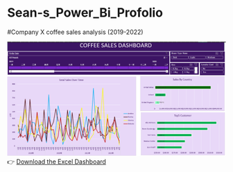 # Sean-s_Power_Bi_Profolio
#Company X coffee sales analysis (2019-2022)

![Excel Dashboard Preview](Dashboard.png)  
👉 [Download the Excel Dashboard](Profolio_Excel.xlsx)


